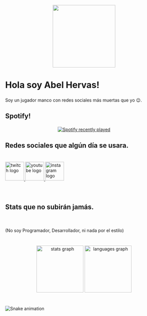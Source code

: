 <br clear="both">

<div align="center">
  <img height="200" src="https://preview.redd.it/did-a-frieren-screenshot-redraw-v0-9dgb7aehdjnc1.png?auto=webp&s=f6879c856f355a1184d9663c4b6d40271f8c818c"  />
</div>

###

<h1 align="left">Hola soy Abel Hervas!</h1>

###

<p align="left">Soy un jugador manco con redes sociales más muertas que yo 😉.</p>

###

<h2 align="left">Spotify!</h2>

###

<div align="center">
  <a href="https://open.spotify.com/user/abelhervas2016">
    <img src="https://spotify-recently-played-readme.vercel.app/api?user=abelhervas2016&count=5&unique=false" alt="Spotify recently played"  />
  </a>
</div>

###

<h2 align="left">Redes sociales que algún día se usara.</h2>

###

<br clear="both">

<div align="left">
  <a href="https://www.twitch.tv/hervas22" target="_blank">
    <img src="https://img.shields.io/static/v1?message=Twitch&logo=twitch&label=&color=9146FF&logoColor=white&labelColor=&style=for-the-badge" height="60" alt="twitch logo"  />
  </a>
  <a href="https://www.youtube.com/channel/UCcWAdjzIhFudIrjfZZLz46Q" target="_blank">
    <img src="https://img.shields.io/static/v1?message=Youtube&logo=youtube&label=&color=FF0000&logoColor=white&labelColor=&style=for-the-badge" height="60" alt="youtube logo"  />
  </a>
  <a href="https://www.instagram.com/hiervas_24/?igsh=MWM3ejNzbXEzdndueg%3D%3D" target="_blank">
    <img src="https://img.shields.io/static/v1?message=Instagram&logo=instagram&label=&color=E4405F&logoColor=white&labelColor=&style=for-the-badge" height="60" alt="instagram logo"  />
  </a>
</div>

###

<br clear="both">

<h2 align="left">Stats que no subirán jamás.</h2>

###

<br clear="both">

<p align="left">(No soy Programador, Desarrollador, ni nada por el estilo)</p>

###

<br clear="both">

<div align="center">
  <img src="https://github-readme-stats.vercel.app/api?username=AbelHervas&hide_title=false&hide_rank=false&show_icons=true&include_all_commits=true&count_private=true&disable_animations=false&theme=dracula&locale=es&hide_border=false" height="150" alt="stats graph"  />
  <img src="https://github-readme-stats.vercel.app/api/top-langs?username=AbelHervas&locale=es&hide_title=false&layout=compact&card_width=320&langs_count=5&theme=dracula&hide_border=false" height="150" alt="languages graph"  />
</div>

###

<br clear="both">

<img src="https://raw.githubusercontent.com/AbelHervas/AbelHervas/output/snake.svg" alt="Snake animation" />

###
